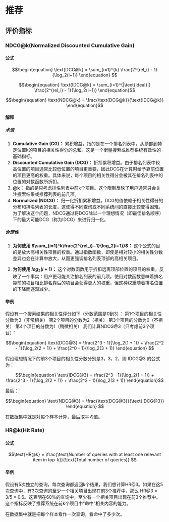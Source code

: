 # 推荐

## 评价指标

### NDCG@k(Normalized Discounted Cumulative Gain)

#### 公式

$$\begin{equation}
\text{DCG@k} = \sum_{i=1}^{k} \frac{2^{rel_i} - 1}{\log_2(i+1)}
\end{equation}
$$

$$\begin{equation}
\text{IDCG@k} = \sum_{i=1}^{|\text{ideal}|} \frac{2^{rel_i} - 1}{\log_2(i+1)}
\end{equation}$$

$$\begin{equation}
\text{NDCG@k} = \frac{\text{DCG@k}}{\text{IDCG@k}}
\end{equation}$$

#### 解释

##### 术语

1. **Cumulative Gain (CG)：** 累积增益，指的是在一个排名列表中，从顶部到特定位置k的项目的相关性得分的总和。这是一个衡量搜索或推荐系统有效性的基础指标。
2. **Discounted Cumulative Gain (DCG)：** 折扣累积增益。由于排名列表中较高位置的项目通常比较低位置的项目更重要，因此DCG在计算时给予靠前位置的项目更高的权重。具体来说，每个项目的相关性得分会被其在排名列表中的位置的对数函数所折扣。
3. **@k：** 指的是只考虑排名列表中前k个项目。这个限制反映了用户通常只会关注搜索结果或推荐列表的前几项。
4. **Normalized (NDCG)：** 归一化折扣累积增益。DCG的值依赖于相关性得分的分布和排名列表的长度，这使得不同查询或不同系统间的直接比较变得困难。为了解决这个问题，NDCG通过将DCG除以一个理想情况（即最佳排名顺序）下的最大可能DCG（称为IDCG）来进行归一化。

##### 合理性

1. **为何使用 $\sum_{i=1}^k\frac{2^{rel_i}−1}{log_2(i+1)}$：** 这个公式的目的是放大高相关性项目的权重。通过指数函数，即使是相对较小的相关性分数差异也会在计算中放大，从而更强调排名列表顶部的高相关项目。

2. **为何使用 $log⁡_2(i+1)$：** 这个对数函数用于折扣远离顶部位置的项目的权重，反映了一个事实：用户更可能关注排名列表的前几项。使用对数函数意味着排名靠前的项目相比排名靠后的项目会获得更大的权重，但这种权重随着排名位置的下降而逐渐减少。
    

#### 举例

假设有一个搜索结果的相关性评分如下（分数范围是0到3）： 第1个项目的相关性分数为3（非常相关） 第2个项目的分数为2（相关） 第3个项目的分数为0（不相关） 第4个项目的分数为1（稍微相关） 我们计算NDCG@3（只考虑前3个项目）：

$$\begin{equation}
\text{DCG@3} = \frac{2^3 - 1}{\log_2(1 + 1)} + \frac{2^2 - 1}{\log_2(2 + 1)} + \frac{2^0 - 1}{\log_2(3 + 1)}
\end{equation}
$$

假设理想情况下的前3个项目的相关性分数分别是3，3，2，则 IDCG@3 的公式为：  

$$\begin{equation}
\text{IDCG@3} = \frac{2^3 - 1}{\log_2(1 + 1)} + \frac{2^3 - 1}{\log_2(2 + 1)} + \frac{2^2 - 1}{\log_2(3 + 1)}
\end{equation}$$

最后：

$$\begin{equation}
\text{NDCG@3} = \frac{\text{DCG@3}}{\text{IDCG@3}}
\end{equation}
$$

在数据集中就是对每个样本计算，最后取平均值。

### HR@k(Hit Rate)

#### 公式

$$\text{HR@k} = \frac{\text{Number of queries with at least one relevant item in top-k}}{\text{Total number of queries}}
$$

#### 举例

假设有5次独立的查询，每次查询都返回k个结果，我们想计算HR@3。如果在这5次查询中，有3次查询的至少一个相关项目出现在前3个推荐中，那么 HR@3 = 3/5 = 0.6。这表明在60%的查询中，至少有一个相关项目出现在前3个推荐中。这个指标反映了推荐系统在前k个项目中“命中”相关内容的能力。

在数据集中就是把每个样本看作一次查询，看命中了多少次。